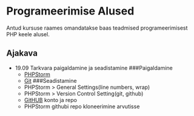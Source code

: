 # Programeerimise Alused
Antud kursuse raames omandatakse baas teadmised programeerimisest PHP keele alusel.
## Ajakava
* 19.09 Tarkvara paigaldamine ja seadistamine
    ###Paigaldamine
    * [PHPStorm](https://www.jetbrains.com/phpstorm/)
    * [Git](https://git-scm.com/downloads)
    ###Seadistamine
    * PHPStorm > General Settings(line numbers, wrap)
    * PHPStorm > Version Control Setting(git, github)
    * [GitHUB](https://gitthub.com) konto ja repo
    * PHPStorm githubi repo kloneerimine arvutisse

